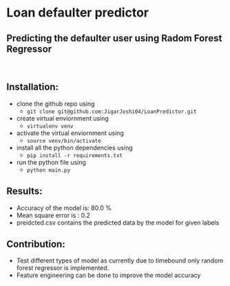# Loan defaulter predictor
## Predicting the defaulter user using Radom Forest Regressor

<br>


## Installation:

- clone the github repo using
    - `git clone git@github.com:JigarJoshi04/LoanPredictor.git`
- create virtual enviornment using
    - `virtualenv venv`
- activate the virtual enviornment using
    - `source venv/bin/activate`
- install all the python dependencies using   
    - `pip install -r requirements.txt`
- run the python file using
    - `python main.py`


## Results:
- Accuracy of the model is:   80.0 %
- Mean square error is :  0.2
- preidcted.csv contains the predicted data by the model for given labels

## Contribution:
- Test different types of model as currently due to timebound only random forest regressor is implemented.
- Feature engineering can be done to improve the model accuracy